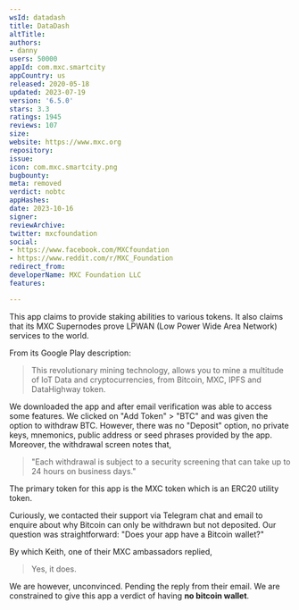 ```yaml
---
wsId: datadash
title: DataDash
altTitle: 
authors:
- danny
users: 50000
appId: com.mxc.smartcity
appCountry: us
released: 2020-05-18
updated: 2023-07-19
version: '6.5.0'
stars: 3.3
ratings: 1945
reviews: 107
size: 
website: https://www.mxc.org
repository: 
issue: 
icon: com.mxc.smartcity.png
bugbounty: 
meta: removed
verdict: nobtc
appHashes: 
date: 2023-10-16
signer: 
reviewArchive: 
twitter: mxcfoundation
social:
- https://www.facebook.com/MXCfoundation
- https://www.reddit.com/r/MXC_Foundation
redirect_from: 
developerName: MXC Foundation LLC
features: 

---
```


This app claims to provide staking abilities to various tokens. It also claims that its MXC Supernodes prove LPWAN (Low Power Wide Area Network) services to the world. 

From its Google Play description:

> This revolutionary mining technology, allows you to mine a multitude of IoT Data and cryptocurrencies, from Bitcoin, MXC, IPFS and DataHighway token.

We downloaded the app and after email verification was able to access some features. We clicked on "Add Token" > "BTC" and was given the option to withdraw BTC. However, there was no "Deposit" option, no private keys, mnemonics, public address or seed phrases provided by the app. Moreover, the withdrawal screen notes that, 

>"Each withdrawal is subject to a security screening that can take up to 24 hours on business days."

The primary token for this app is the MXC token which is an ERC20 utility token. 

Curiously, we contacted their support via Telegram chat and email to enquire about why Bitcoin can only be withdrawn but not deposited. Our question was straightforward: "Does your app have a Bitcoin wallet?"

By which Keith, one of their MXC ambassadors replied,

> Yes, it does. 

We are however, unconvinced. Pending the reply from their email. We are constrained to give this app a verdict of having **no bitcoin wallet**.
